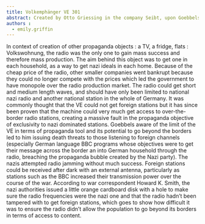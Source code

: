 ```yaml
---
title: Volkemphänger VE 301
abstract: Created by Otto Griessing in the company Seibt, upon Goebbels’ demand, this radio was presented to the public for the first time in August 1933. 
authors :
  - emily.griffin
---
```

In context of creation of other propaganda objects : a TV, a fridge, flats : Volkswohnung, the radio was the only one to gain mass success and therefore mass production. The aim behind this object was to get one in each household, as a way to get nazi ideals in each home. Because of the cheap price of the radio, other smaller companies went bankrupt because they could no longer compete with the prices which led the government to have monopole over the radio production market. The radio could get short and medium length waves, and should have only been limited to national nazi radio and another national station in the whole of Germany. It was commonly thought that the VE could not get foreign stations but it has since been proven that the machine could very much get access to over-the-border radio stations, creating a massive fault in the propaganda objective of exclusivity to nazi dominated stations. Goebbels aware of the limit of the VE in terms of propaganda tool and its potential to go beyond the borders led to him issuing death threats to those listening to foreign channels (especially German language BBC programs whose objectives were to get their message across the border an into German household through the radio, breaching the propaganda bubble created by the Nazi party). The nazis attempted radio jamming without much success. Foreign stations could be received after dark with an external antenna, particularly as stations such as the BBC increased their transmission power over the course of the war. According to war correspondent Howard K. Smith, the nazi authorities issued a little orange cardboard disk with a hole to make sure the radio frequencies were the nazi one and that the radio hadn’t been tampered with to get foreign stations, which goes to show how difficult it was to ensure the radio didn’t allow the population to go beyond its borders in terms of access to content.
